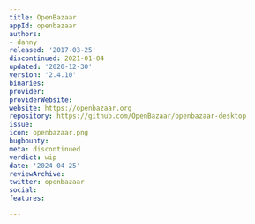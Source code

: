 ```yaml
---
title: OpenBazaar
appId: openbazaar
authors:
- danny
released: '2017-03-25'
discontinued: 2021-01-04
updated: '2020-12-30'
version: '2.4.10'
binaries: 
provider: 
providerWebsite: 
website: https://openbazaar.org
repository: https://github.com/OpenBazaar/openbazaar-desktop
issue: 
icon: openbazaar.png
bugbounty: 
meta: discontinued
verdict: wip
date: '2024-04-25'
reviewArchive: 
twitter: openbazaar
social: 
features: 

---
```


